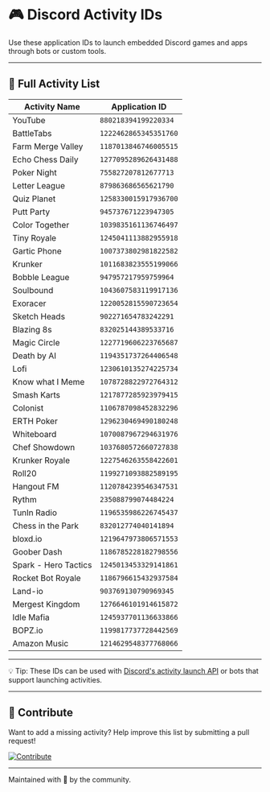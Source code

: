 # 🎮 Discord Activity IDs

Use these application IDs to launch embedded Discord games and apps through bots or custom tools.

---

## 🔢 Full Activity List

| Activity Name              | Application ID          |
|---------------------------|--------------------------|
| YouTube                   | `880218394199220334`     |
| BattleTabs                | `1222462865345351760`    |
| Farm Merge Valley         | `1187013846746005515`    |
| Echo Chess Daily          | `1277095289626431488`    |
| Poker Night               | `755827207812677713`     |
| Letter League             | `879863686565621790`     |
| Quiz Planet               | `1258330015917936700`    |
| Putt Party                | `945737671223947305`     |
| Color Together            | `1039835161136746497`    |
| Tiny Royale               | `1245041113882955918`    |
| Gartic Phone              | `1007373802981822582`    |
| Krunker                   | `1011683823555199066`    |
| Bobble League             | `947957217959759964`     |
| Soulbound                 | `1043607583119917136`    |
| Exoracer                  | `1220052815590723654`    |
| Sketch Heads              | `902271654783242291`     |
| Blazing 8s                | `832025144389533716`     |
| Magic Circle              | `1227719606223765687`    |
| Death by AI               | `1194351737264406548`    |
| Lofi                      | `1230610135274225734`    |
| Know what I Meme          | `1078728822972764312`    |
| Smash Karts               | `1217877285923979415`    |
| Colonist                  | `1106787098452832296`    |
| ERTH Poker                | `1296230469490180248`    |
| Whiteboard                | `1070087967294631976`    |
| Chef Showdown             | `1037680572660727838`    |
| Krunker Royale            | `1227546263558422601`    |
| Roll20                    | `1199271093882589195`    |
| Hangout FM                | `1120784239546347531`    |
| Rythm                     | `235088799074484224`     |
| TunIn Radio               | `1196535986226745437`    |
| Chess in the Park         | `832012774040141894`     |
| bloxd.io                  | `1219647973806571553`    |
| Goober Dash               | `1186785228182798556`    |
| Spark - Hero Tactics      | `1245013453329141861`    |
| Rocket Bot Royale         | `1186796615432937584`    |
| Land-io                   | `903769130790969345`     |
| Mergest Kingdom           | `1276646101914615872`    |
| Idle Mafia                | `1245937701136633866`    |
| BOPZ.io                   | `1199817737728442569`    |
| Amazon Music              | `1214629548377768066`    |

---

💡 Tip: These IDs can be used with [Discord's activity launch API](https://discord.com/developers/docs/resources/channel#start-thread-with-message-json-params) or bots that support launching activities.

---

## 🤝 Contribute

Want to add a missing activity? Help improve this list by submitting a pull request!

[![Contribute](https://img.shields.io/badge/Contribute-Add%20an%20Activity-blue?style=for-the-badge)](https://github.com/pomicee/discord-activity-id/fork)

---

Maintained with 💙 by the community.
